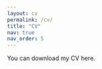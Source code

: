 ```yaml
---
layout: cv
permalink: /cv/
title: "CV"
nav: true
nav_order: 5
---
```


<p>
  You can download my CV <a href="/assets/files/Swanson_CV.pdf">here</a>.
</p>

<style>
a {
  text-decoration: none;
}
a:hover {
  text-decoration: underline;
}
</style>
